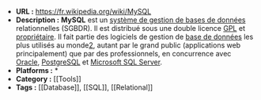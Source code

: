 - **URL :** https://fr.wikipedia.org/wiki/MySQL
- **Description :**  **MySQL** est un [système de gestion de bases de données](https://fr.wikipedia.org/wiki/Syst%C3%A8me_de_gestion_de_base_de_donn%C3%A9es "Système de gestion de base de données") relationnelles (SGBDR). Il est distribué sous une double licence [GPL](https://fr.wikipedia.org/wiki/Licence_publique_g%C3%A9n%C3%A9rale_GNU "Licence publique générale GNU") et [propriétaire](https://fr.wikipedia.org/wiki/Logiciel_propri%C3%A9taire "Logiciel propriétaire"). Il fait partie des logiciels de gestion de [base de données](https://fr.wikipedia.org/wiki/Base_de_donn%C3%A9es "Base de données") les plus utilisés au monde[2](https://fr.wikipedia.org/wiki/MySQL#cite_note-2), autant par le grand public (applications web principalement) que par des professionnels, en concurrence avec [Oracle](https://fr.wikipedia.org/wiki/Oracle_Database "Oracle Database"), [PostgreSQL](https://fr.wikipedia.org/wiki/PostgreSQL "PostgreSQL") et [Microsoft SQL Server](https://fr.wikipedia.org/wiki/Microsoft_SQL_Server "Microsoft SQL Server").
- **Platforms :** *
- **Category :** [[Tools]]
- **Tags :** [[Database]], [[SQL]], [[Relational]]